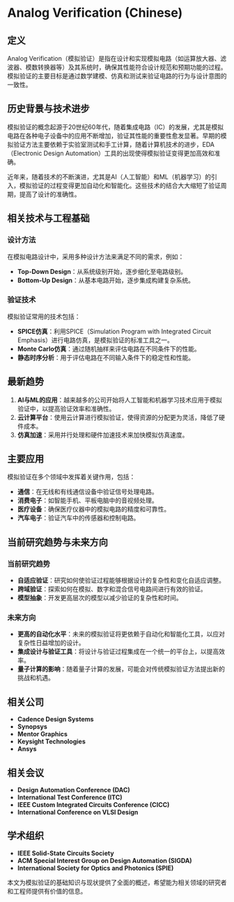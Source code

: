 # Analog Verification (Chinese)

## 定义

Analog Verification（模拟验证）是指在设计和实现模拟电路（如运算放大器、滤波器、模数转换器等）及其系统时，确保其性能符合设计规范和预期功能的过程。模拟验证的主要目标是通过数学建模、仿真和测试来验证电路的行为与设计意图的一致性。

## 历史背景与技术进步

模拟验证的概念起源于20世纪60年代，随着集成电路（IC）的发展，尤其是模拟电路在各种电子设备中的应用不断增加，验证其性能的重要性愈发显著。早期的模拟验证方法主要依赖于实验室测试和手工计算，随着计算机技术的进步，EDA（Electronic Design Automation）工具的出现使得模拟验证变得更加高效和准确。

近年来，随着技术的不断演进，尤其是AI（人工智能）和ML（机器学习）的引入，模拟验证的过程变得更加自动化和智能化。这些技术的结合大大缩短了验证周期，提高了设计的准确性。

## 相关技术与工程基础

### 设计方法

在模拟电路设计中，采用多种设计方法来满足不同的需求，例如：

- **Top-Down Design**：从系统级别开始，逐步细化至电路级别。
- **Bottom-Up Design**：从基本电路开始，逐步集成构建复杂系统。

### 验证技术

模拟验证常用的技术包括：

- **SPICE仿真**：利用SPICE（Simulation Program with Integrated Circuit Emphasis）进行电路仿真，是模拟验证的标准工具之一。
- **Monte Carlo仿真**：通过随机抽样来评估电路在不同条件下的性能。
- **静态时序分析**：用于评估电路在不同输入条件下的稳定性和性能。

## 最新趋势

1. **AI与ML的应用**：越来越多的公司开始将人工智能和机器学习技术应用于模拟验证中，以提高验证效率和准确性。
2. **云计算平台**：使用云计算进行模拟验证，使得资源的分配更为灵活，降低了硬件成本。
3. **仿真加速**：采用并行处理和硬件加速技术来加快模拟仿真速度。

## 主要应用

模拟验证在多个领域中发挥着关键作用，包括：

- **通信**：在无线和有线通信设备中验证信号处理电路。
- **消费电子**：如智能手机、平板电脑中的音视频处理。
- **医疗设备**：确保医疗仪器中的模拟电路的精度和可靠性。
- **汽车电子**：验证汽车中的传感器和控制电路。

## 当前研究趋势与未来方向

### 当前研究趋势

- **自适应验证**：研究如何使验证过程能够根据设计的复杂性和变化自适应调整。
- **跨域验证**：探索如何在模拟、数字和混合信号电路间进行有效的验证。
- **模型抽象**：开发更高层次的模型以减少验证的复杂性和时间。

### 未来方向

- **更高的自动化水平**：未来的模拟验证将更依赖于自动化和智能化工具，以应对复杂性日益增加的设计。
- **集成设计与验证工具**：将设计与验证过程集成在一个统一的平台上，以提高效率。
- **量子计算的影响**：随着量子计算的发展，可能会对传统模拟验证方法提出新的挑战和机遇。

## 相关公司

- **Cadence Design Systems**
- **Synopsys**
- **Mentor Graphics**
- **Keysight Technologies**
- **Ansys**

## 相关会议

- **Design Automation Conference (DAC)**
- **International Test Conference (ITC)**
- **IEEE Custom Integrated Circuits Conference (CICC)**
- **International Conference on VLSI Design**

## 学术组织

- **IEEE Solid-State Circuits Society**
- **ACM Special Interest Group on Design Automation (SIGDA)**
- **International Society for Optics and Photonics (SPIE)**

本文为模拟验证的基础知识与现状提供了全面的概述，希望能为相关领域的研究者和工程师提供有价值的信息。